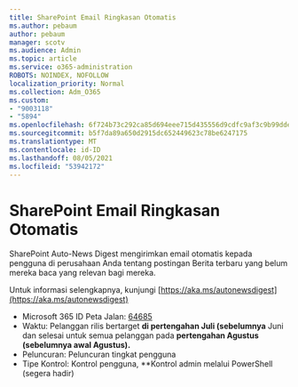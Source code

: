 ```yaml
---
title: SharePoint Email Ringkasan Otomatis
ms.author: pebaum
author: pebaum
manager: scotv
ms.audience: Admin
ms.topic: article
ms.service: o365-administration
ROBOTS: NOINDEX, NOFOLLOW
localization_priority: Normal
ms.collection: Adm_O365
ms.custom:
- "9003118"
- "5894"
ms.openlocfilehash: 6f724b73c292ca85d694eee715d435556d9cdfc9af3c9b99ddea1e094f3d16a8
ms.sourcegitcommit: b5f7da89a650d2915dc652449623c78be6247175
ms.translationtype: MT
ms.contentlocale: id-ID
ms.lasthandoff: 08/05/2021
ms.locfileid: "53942172"
---
```

# <a name="sharepoint-auto-digest-email"></a>SharePoint Email Ringkasan Otomatis

SharePoint Auto-News Digest mengirimkan email otomatis kepada pengguna di perusahaan Anda tentang postingan Berita terbaru yang belum mereka baca yang relevan bagi mereka.

Untuk informasi selengkapnya, kunjungi [https://aka.ms/autonewsdigest](https://aka.ms/autonewsdigest)

- Microsoft 365 ID Peta Jalan: [64685](https://www.microsoft.com/microsoft-365/roadmap?filters=&featureid=64685)
- Waktu: Pelanggan rilis bertarget **di pertengahan Juli (sebelumnya** Juni dan selesai untuk semua pelanggan pada **pertengahan Agustus (sebelumnya awal Agustus).**
- Peluncuran: Peluncuran tingkat pengguna
- Tipe Kontrol: Kontrol pengguna, **Kontrol admin melalui PowerShell (segera hadir)

